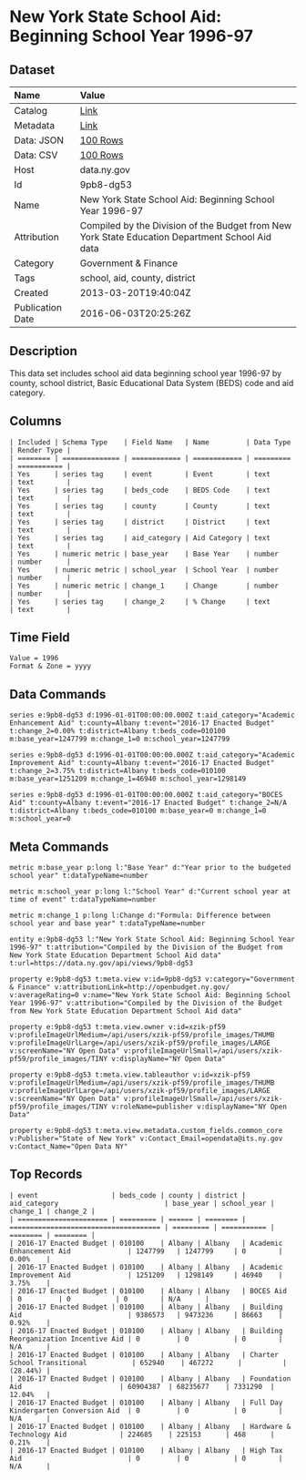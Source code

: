 # New York State School Aid: Beginning School Year 1996-97

## Dataset

| Name | Value |
| :--- | :---- |
| Catalog | [Link](https://catalog.data.gov/dataset/new-york-state-school-aid-beginning-school-year-1996-97) |
| Metadata | [Link](https://data.ny.gov/api/views/9pb8-dg53) |
| Data: JSON | [100 Rows](https://data.ny.gov/api/views/9pb8-dg53/rows.json?max_rows=100) |
| Data: CSV | [100 Rows](https://data.ny.gov/api/views/9pb8-dg53/rows.csv?max_rows=100) |
| Host | data.ny.gov |
| Id | 9pb8-dg53 |
| Name | New York State School Aid: Beginning School Year 1996-97 |
| Attribution | Compiled by the Division of the Budget from New York State Education Department School Aid data |
| Category | Government & Finance |
| Tags | school, aid, county, district |
| Created | 2013-03-20T19:40:04Z |
| Publication Date | 2016-06-03T20:25:26Z |

## Description

This data set includes school aid data beginning school year 1996-97 by county, school district, Basic Educational Data System (BEDS) code and aid category.

## Columns

```ls
| Included | Schema Type    | Field Name   | Name         | Data Type | Render Type |
| ======== | ============== | ============ | ============ | ========= | =========== |
| Yes      | series tag     | event        | Event        | text      | text        |
| Yes      | series tag     | beds_code    | BEDS Code    | text      | text        |
| Yes      | series tag     | county       | County       | text      | text        |
| Yes      | series tag     | district     | District     | text      | text        |
| Yes      | series tag     | aid_category | Aid Category | text      | text        |
| Yes      | numeric metric | base_year    | Base Year    | number    | number      |
| Yes      | numeric metric | school_year  | School Year  | number    | number      |
| Yes      | numeric metric | change_1     | Change       | number    | number      |
| Yes      | series tag     | change_2     | % Change     | text      | text        |
```

## Time Field

```ls
Value = 1996
Format & Zone = yyyy
```

## Data Commands

```ls
series e:9pb8-dg53 d:1996-01-01T00:00:00.000Z t:aid_category="Academic Enhancement Aid" t:county=Albany t:event="2016-17 Enacted Budget" t:change_2=0.00% t:district=Albany t:beds_code=010100 m:base_year=1247799 m:change_1=0 m:school_year=1247799

series e:9pb8-dg53 d:1996-01-01T00:00:00.000Z t:aid_category="Academic Improvement Aid" t:county=Albany t:event="2016-17 Enacted Budget" t:change_2=3.75% t:district=Albany t:beds_code=010100 m:base_year=1251209 m:change_1=46940 m:school_year=1298149

series e:9pb8-dg53 d:1996-01-01T00:00:00.000Z t:aid_category="BOCES Aid" t:county=Albany t:event="2016-17 Enacted Budget" t:change_2=N/A t:district=Albany t:beds_code=010100 m:base_year=0 m:change_1=0 m:school_year=0
```

## Meta Commands

```ls
metric m:base_year p:long l:"Base Year" d:"Year prior to the budgeted school year" t:dataTypeName=number

metric m:school_year p:long l:"School Year" d:"Current school year at time of event" t:dataTypeName=number

metric m:change_1 p:long l:Change d:"Formula: Difference between school year and base year" t:dataTypeName=number

entity e:9pb8-dg53 l:"New York State School Aid: Beginning School Year 1996-97" t:attribution="Compiled by the Division of the Budget from New York State Education Department School Aid data" t:url=https://data.ny.gov/api/views/9pb8-dg53

property e:9pb8-dg53 t:meta.view v:id=9pb8-dg53 v:category="Government & Finance" v:attributionLink=http://openbudget.ny.gov/ v:averageRating=0 v:name="New York State School Aid: Beginning School Year 1996-97" v:attribution="Compiled by the Division of the Budget from New York State Education Department School Aid data"

property e:9pb8-dg53 t:meta.view.owner v:id=xzik-pf59 v:profileImageUrlMedium=/api/users/xzik-pf59/profile_images/THUMB v:profileImageUrlLarge=/api/users/xzik-pf59/profile_images/LARGE v:screenName="NY Open Data" v:profileImageUrlSmall=/api/users/xzik-pf59/profile_images/TINY v:displayName="NY Open Data"

property e:9pb8-dg53 t:meta.view.tableauthor v:id=xzik-pf59 v:profileImageUrlMedium=/api/users/xzik-pf59/profile_images/THUMB v:profileImageUrlLarge=/api/users/xzik-pf59/profile_images/LARGE v:screenName="NY Open Data" v:profileImageUrlSmall=/api/users/xzik-pf59/profile_images/TINY v:roleName=publisher v:displayName="NY Open Data"

property e:9pb8-dg53 t:meta.view.metadata.custom_fields.common_core v:Publisher="State of New York" v:Contact_Email=opendata@its.ny.gov v:Contact_Name="Open Data NY"
```

## Top Records

```ls
| event                  | beds_code | county | district | aid_category                          | base_year | school_year | change_1 | change_2 | 
| ====================== | ========= | ====== | ======== | ===================================== | ========= | =========== | ======== | ======== | 
| 2016-17 Enacted Budget | 010100    | Albany | Albany   | Academic Enhancement Aid              | 1247799   | 1247799     | 0        | 0.00%    | 
| 2016-17 Enacted Budget | 010100    | Albany | Albany   | Academic Improvement Aid              | 1251209   | 1298149     | 46940    | 3.75%    | 
| 2016-17 Enacted Budget | 010100    | Albany | Albany   | BOCES Aid                             | 0         | 0           | 0        | N/A      | 
| 2016-17 Enacted Budget | 010100    | Albany | Albany   | Building Aid                          | 9386573   | 9473236     | 86663    | 0.92%    | 
| 2016-17 Enacted Budget | 010100    | Albany | Albany   | Building Reorganization Incentive Aid | 0         | 0           | 0        | N/A      | 
| 2016-17 Enacted Budget | 010100    | Albany | Albany   | Charter School Transitional           | 652940    | 467272      |          | (28.44%) | 
| 2016-17 Enacted Budget | 010100    | Albany | Albany   | Foundation Aid                        | 60904387  | 68235677    | 7331290  | 12.04%   | 
| 2016-17 Enacted Budget | 010100    | Albany | Albany   | Full Day Kindergarten Conversion Aid  | 0         | 0           | 0        | N/A      | 
| 2016-17 Enacted Budget | 010100    | Albany | Albany   | Hardware & Technology Aid             | 224685    | 225153      | 468      | 0.21%    | 
| 2016-17 Enacted Budget | 010100    | Albany | Albany   | High Tax Aid                          | 0         | 0           | 0        | N/A      | 
```